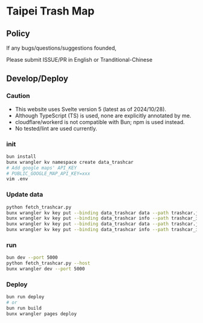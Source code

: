 # Taipei Trash Map

## Policy

If any bugs/questions/suggestions founded,

Please submit ISSUE/PR in English or Tranditional-Chinese

## Develop/Deploy

### Caution

- This website uses Svelte version 5 (latest as of 2024/10/28).
- Although TypeScript (TS) is used, none are explicitly annotated by me.
- cloudflare/workerd is not compatible with Bun; npm is used instead.
- No tested/lint are used currently.


### init

```bash
bun install
bunx wrangler kv namespace create data_trashcar
# Add google maps' API_KEY
# PUBLIC_GOOGLE_MAP_API_KEY=xxx
vim .env
```

### Update data

```bash
python fetch_trashcar.py
bunx wrangler kv key put --binding data_trashcar data --path trashcar.json --local
bunx wrangler kv key put --binding data_trashcar info --path trashcar_info.json --local
bunx wrangler kv key put --binding data_trashcar data --path trashcar.json
bunx wrangler kv key put --binding data_trashcar info --path trashcar_info.json
```

### run

```bash
bun dev --port 5000
python fetch_trashcar.py --host
bunx wrangler dev --port 5000
```

### Deploy

```bash
bun run deploy
# or
bun run build
bunx wrangler pages deploy
```
